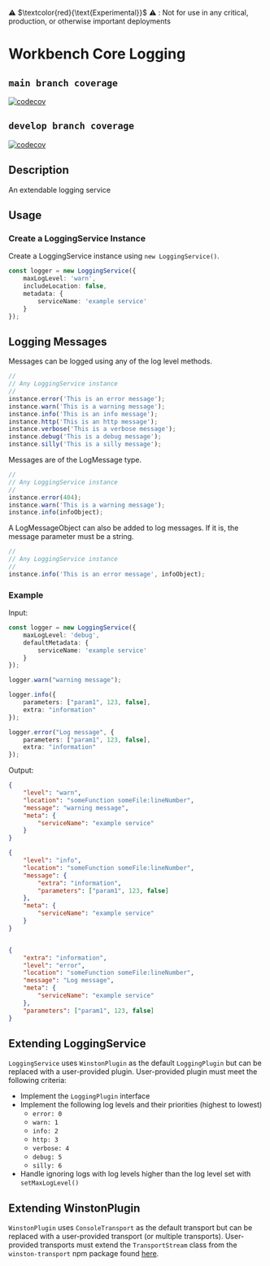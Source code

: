 ⚠️ $\textcolor{red}{\text{Experimental}}$ ⚠️ : Not for use in any critical, production, or otherwise important deployments

# Workbench Core Logging
## `main branch coverage`
[![codecov](https://codecov.io/github/aws-solutions/solution-spark-on-aws/branch/main/graph/badge.svg?flag=workbench-core-logging)](https://app.codecov.io/github/aws-solutions/solution-spark-on-aws/tree/main)

## `develop branch coverage`
[![codecov](https://codecov.io/github/aws-solutions/solution-spark-on-aws/branch/develop/graph/badge.svg?flag=workbench-core-logging)](https://app.codecov.io/github/aws-solutions/solution-spark-on-aws/tree/develop)

## Description

An extendable logging service

## Usage

### Create a LoggingService Instance

Create a LoggingService instance using `new LoggingService()`.
```ts
const logger = new LoggingService({
    maxLogLevel: 'warn',
    includeLocation: false,
    metadata: {
        serviceName: 'example service'
    }
});
```

## Logging Messages

Messages can be logged using any of the log level methods.
```ts
//
// Any LoggingService instance
//
instance.error('This is an error message');
instance.warn('This is a warning message');
instance.info('This is an info message');
instance.http('This is an http message');
instance.verbose('This is a verbose message');
instance.debug('This is a debug message');
instance.silly('This is a silly message');
```

Messages are of the LogMessage type.
```ts
//
// Any LoggingService instance
//
instance.error(404);
instance.warn('This is a warning message');
instance.info(infoObject);
```

A LogMessageObject can also be added to log messages. If it is, the message parameter must be a string.
```ts
//
// Any LoggingService instance
//
instance.info('This is an error message', infoObject);
```

### Example

Input:
```ts
const logger = new LoggingService({
    maxLogLevel: 'debug',
    defaultMetadata: {
        serviceName: 'example service'
    }
});

logger.warn("warning message");

logger.info({
    parameters: ["param1", 123, false],
    extra: "information"
});

logger.error("Log message", {
    parameters: ["param1", 123, false],
    extra: "information"
});
```

Output:
```json
{
    "level": "warn",
    "location": "someFunction someFile:lineNumber",
    "message": "warning message",
    "meta": {
        "serviceName": "example service"
    }
}

{
    "level": "info",
    "location": "someFunction someFile:lineNumber",
    "message": {
        "extra": "information",
        "parameters": ["param1", 123, false]
    },
    "meta": {
        "serviceName": "example service"
    }
}


{
    "extra": "information",
    "level": "error",
    "location": "someFunction someFile:lineNumber",
    "message": "Log message",
    "meta": {
        "serviceName": "example service"
    },
    "parameters": ["param1", 123, false]
}
```

## Extending LoggingService

`LoggingService` uses `WinstonPlugin` as the default `LoggingPlugin` but can be replaced with a user-provided plugin.
User-provided plugin must meet the following criteria:
- Implement the `LoggingPlugin` interface
- Implement the following log levels and their priorities (highest to lowest)
    - `error: 0`
    - `warn: 1`
    - `info: 2`
    - `http: 3`
    - `verbose: 4`
    - `debug: 5`
    - `silly: 6`
- Handle ignoring logs with log levels higher than the log level set with `setMaxLogLevel()`

## Extending WinstonPlugin

`WinstonPlugin` uses `ConsoleTransport` as the default transport but can be replaced with a user-provided transport (or multiple transports).
User-provided transports must extend the `TransportStream` class from the `winston-transport` npm package found [here](https://www.npmjs.com/package/winston-transport).
